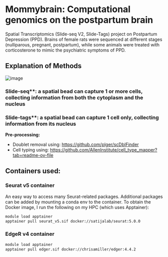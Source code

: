 # Mommybrain: Computational genomics on the postpartum brain 
Spatial Transcriptomics (Slide-seq V2, Slide-Tags) project on Postpartum Depression (PPD). Brains of female rats were sequenced at different stages (nulliparous, pregnant, postpartum), while some animals were treated with corticosterone to mimic the psychiatric symptoms of PPD.  

## Explanation of Methods 
![image](https://github.com/user-attachments/assets/be8514d0-ad38-4e93-8ab4-0b7a19070295)

### Slide-seq**: a spatial bead can capture 1 or more cells, collecting information from both the cytoplasm and the nucleus

### Slide-tags**: a spatial bead can capture 1 cell only, collecting information from its nucleus
  **Pre-processing:** 
  - Doublet removal using: https://github.com/plger/scDblFinder
  - Cell typing using: https://github.com/AllenInstitute/cell_type_mapper?tab=readme-ov-file 

## Containers used: 
### Seurat v5 container
An easy way to access many Seurat-related packages. Additional packages can be added by mounting a conda env to the container. 
To obtain the Docker image, I run the following on my HPC (which uses Apptainer):
```bash
module load apptainer
apptainer pull seurat_v5.sif docker://satijalab/seurat:5.0.0
```
### EdgeR v4 container 
```bash
module load apptainer
apptainer pull edger.sif docker://chrisamiller/edger:4.4.2
```
